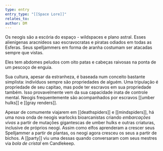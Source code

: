 ```yaml
---
type: entry
entry_type: "[[Space Lore]]"
relates_to: 
author: DM
---
```

Os neogis são a escória do espaço - wildspaces e plano astral. Esses alienígenas aracnídeos sao escravocratas e piratas odiados em todas as Esferas. Seus spelljammers em forma de aranha costumam ser atacadas sempre que vistas. 

Eles tem abdomes peludos com oito patas e cabeças raivosas na ponta de um pescoço de enguia.

Sua cultura, apesar da estranheza, é baseada num conceito bastante simplista: indivíduos sempre são propriedades de alguém. Uma tripulação é propriedade de seu capitao, mas pode ter escravos em sua propriedade também. Isso provavelmente vem da sua capacidade inata de controle mental. Neogis frequentemente são acompanhados por escravos [[umber hulks]] e [[gray renders]].

Apesar de comumente viajarem em [[deathspiders]] e [[mindspiders]], há uma nova onda de neogis warlocks bioarcanistas criando *embarcações vivas* a partir de mutações gigantescas de umber hulks e outras criaturas, inclusive de próprios neogi. Assim como elfos aprenderam a crescer seus Spelljammer a partir de plantas, os neogi agora cresceu os seus a partir de bichos. 
A [[party]] viu uma dessas quando conversaram com seus mestres via *bola de cristal* em Candlekeep. 